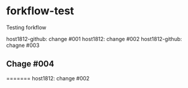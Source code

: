 # forkflow-test
Testing forkflow

host1812-github: change #001
host1812: change #002
host1812-github: chagne #003


## Chage #004
=======
host1812: change #002

